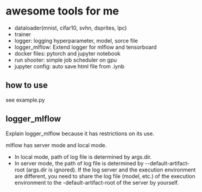 # awesome tools for me

- dataloader(mnist, cifar10, svhn, dsprites, lpc)
- trainer
- logger: logging hyperparameter, model, sorce file
- logger_mlflow: Extend logger for mlflow and tensorboard
- docker files: pytorch and jupyter notebook
- run shooter: simple job scheduler on gpu
- jupyter config: auto save html file from .iynb

## how to use

see example.py



## logger_mlflow

Explain logger_mlflow because it has restrictions on its use.

mlflow has server mode and local mode.

- In local mode, path of log file is determined by args.dir.
- In server mode, the path of log file is determined by --default-artifact-root (args.dir is ignored). If the log server and the execution environment are different, you need to share the log file (model, etc.) of the execution environment to the -default-artifact-root of the server by yourself.